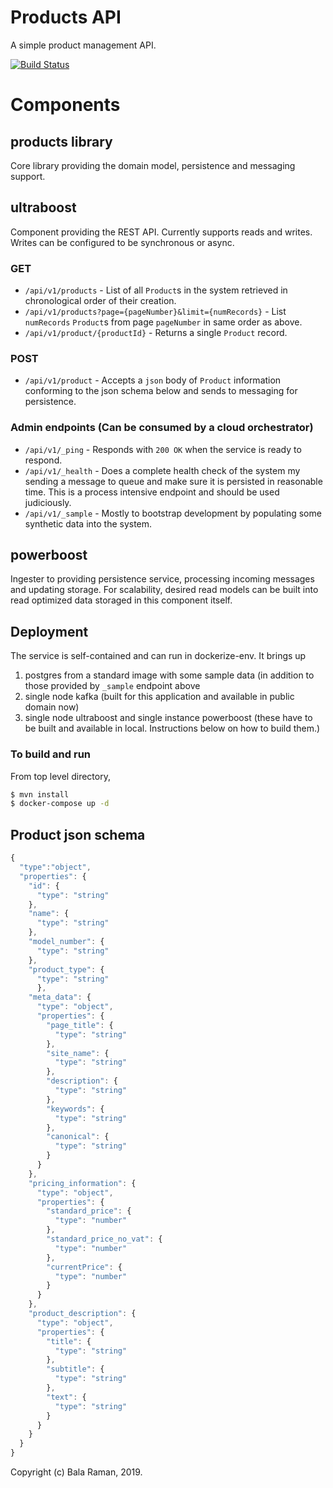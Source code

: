 # Products API

A simple product management API.

[![Build Status](https://travis-ci.com/vrbala/products-api.svg?branch=master)](https://travis-ci.com/vrbala/products-api)


# Components

## products library
Core library providing the domain model, persistence and messaging support.

## ultraboost
Component providing the REST API. Currently supports reads and writes. Writes can be configured to be synchronous or async.

### GET
- `/api/v1/products` - List of all `Product`s in the system retrieved in chronological order of their creation.
- `/api/v1/products?page={pageNumber}&limit={numRecords}` - List `numRecords` `Product`s from page `pageNumber` in same order as above.
- `/api/v1/product/{productId}` - Returns a single `Product` record.

### POST
- `/api/v1/product` - Accepts a `json` body of `Product` information conforming to the json schema below and sends to messaging for persistence.

### Admin endpoints (Can be consumed by a cloud orchestrator)
- `/api/v1/_ping` - Responds with `200 OK` when the service is ready to respond. 
- `/api/v1/_health` - Does a complete health check of the system my sending a message to queue and make sure it is persisted in reasonable time. This is a process intensive endpoint and should be used judiciously.
- `/api/v1/_sample` - Mostly to bootstrap development by populating some synthetic data into the system.


## powerboost
Ingester to providing persistence service, processing incoming messages and updating storage. For scalability, desired read models can be built into read optimized data storaged in this component itself.

## Deployment
The service is self-contained and can run in dockerize-env. It brings up 
1. postgres from a standard image with some sample data (in addition to those provided by `_sample` endpoint above
2. single node kafka (built for this application and available in public domain now) 
3. single node ultraboost and single instance powerboost (these have to be built and available in local. Instructions below on how to build them.)

### To build and run
From top level directory,
```bash
$ mvn install 
$ docker-compose up -d
```


## Product json schema 
```javascript
{
  "type":"object",
  "properties": {
    "id": {
      "type": "string"
    },
    "name": {
      "type": "string"
    },
    "model_number": {
      "type": "string"
    },
    "product_type": {
      "type": "string"
      },
    "meta_data": {
      "type": "object",
      "properties": {
        "page_title": {
          "type": "string"
        },
        "site_name": {
          "type": "string"
        },
        "description": {
          "type": "string"
        },
        "keywords": {
          "type": "string"
        },
        "canonical": {
          "type": "string"
        }
      }
    },
    "pricing_information": {
      "type": "object",
      "properties": {
        "standard_price": {
          "type": "number"
        },
        "standard_price_no_vat": {
          "type": "number"
        },
        "currentPrice": {
          "type": "number"
        }        
      }
    },
    "product_description": {
      "type": "object",
      "properties": {
        "title": {
          "type": "string"
        },
        "subtitle": {
          "type": "string"
        },
        "text": {
          "type": "string"
        }
      }
    }
  }
}
```

Copyright (c) Bala Raman, 2019.
